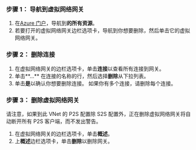 ### <a name="step-1-navigate-to-the-virtual-network-gateway"></a>步骤 1： 导航到虚拟网络网关

1. 在[Azure 门户](https://portal.azure.com)，导航到**的所有资源**。 
2. 若要打开的虚拟网络网关边栏选项卡，导航到你想要删除，然后单击它的虚拟网络网关。

### <a name="step-2-delete-connections"></a>步骤 2： 删除连接

1. 在虚拟网络网关的边栏选项卡，单击**连接**以查看所有连接到网关。
2. 单击**...** 在连接的名称的行，然后选择**删除**从下拉列表。
3. 单击**是**以确认你想要删除连接。 如果你有多个连接，请删除每个连接。

### <a name="step-3-delete-the-virtual-network-gateway"></a>步骤 3： 删除虚拟网络网关

请注意，如果到此 VNet 的 P2S 配置除 S2S 配置外，正在删除虚拟网络网关将自动断开所有 P2S 客户端，而不发出警告。

1. 在虚拟网络网关的边栏选项卡，单击**概述**。
2. 上**概述**边栏选项卡，单击**删除**以删除网关。

